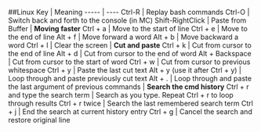 ##Linux
Key  | Meaning
-----  | ----
Ctrl-R  | Replay bash commands
Ctrl-O  | Switch back and forth to the console (in MC)
Shift-RightClick  | Paste from Buffer
  | **Moving faster**
Ctrl + a  | Move to the start of line
Ctrl + e  | Move to the end of line
Alt + f  | Move forward a word
Alt + b  | Move backward a word
Ctrl + l  | Clear the screen
  | **Cut and paste**
Ctrl + k  | Cut from cursor to the end of line
Alt + d  | Cut from cursor to the end of word
Alt + Backspace  | Cut from cursor to the start of word
Ctrl + w  | Cut from cursor to previous whitespace
Ctrl + y  | Paste the last cut text
Alt + y (use it after Ctrl + y)  | Loop through and paste previously cut text
Alt + .  | Loop through and paste the last argument of previous commands
  | **Search the cmd history**
Ctrl + r 
and type the search term  | Search as you type. Repeat Ctrl + r to loop through results
Ctrl + r twice  | Search the last remembered search term
Ctrl + j  | End the search at current history entry
Ctrl + g  | Cancel the search and restore original line

